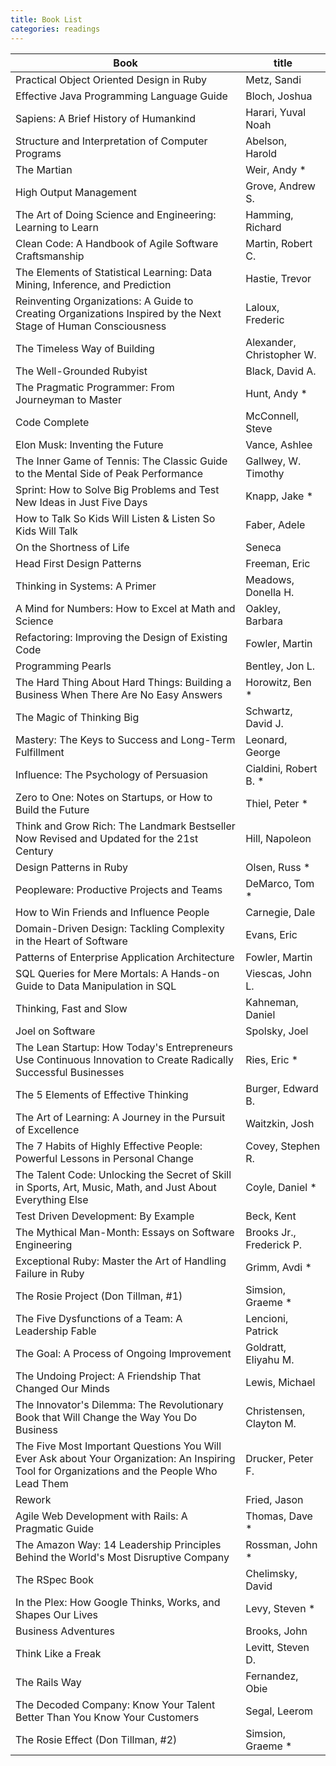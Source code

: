 ```yaml
---
title: Book List
categories: readings
---
```


Book 				| title
|-----------------------------|--------------------------|
Practical Object Oriented Design in Ruby | Metz, Sandi
Effective Java Programming Language Guide | Bloch, Joshua
Sapiens: A Brief History of Humankind | Harari, Yuval Noah
Structure and Interpretation of Computer Programs | Abelson, Harold
The Martian | Weir, Andy *
High Output Management | Grove, Andrew S.
The Art of Doing Science and Engineering: Learning to Learn | Hamming, Richard
Clean Code: A Handbook of Agile Software Craftsmanship | Martin, Robert C.
The Elements of Statistical Learning: Data Mining, Inference, and Prediction | Hastie, Trevor
Reinventing Organizations: A Guide to Creating Organizations Inspired by the Next Stage of Human Consciousness | Laloux, Frederic
The Timeless Way of Building | Alexander, Christopher W.
The Well-Grounded Rubyist | Black, David A.
The Pragmatic Programmer: From Journeyman to Master | Hunt, Andy *
Code Complete | McConnell, Steve
Elon Musk: Inventing the Future | Vance, Ashlee
The Inner Game of Tennis: The Classic Guide to the Mental Side of Peak Performance | Gallwey, W. Timothy
Sprint: How to Solve Big Problems and Test New Ideas in Just Five Days | Knapp, Jake *
How to Talk So Kids Will Listen & Listen So Kids Will Talk | Faber, Adele
On the Shortness of Life | Seneca
Head First Design Patterns | Freeman, Eric
Thinking in Systems: A Primer | Meadows, Donella H.
A Mind for Numbers: How to Excel at Math and Science | Oakley, Barbara
Refactoring: Improving the Design of Existing Code | Fowler, Martin
Programming Pearls | Bentley, Jon L.
The Hard Thing About Hard Things: Building a Business When There Are No Easy Answers | Horowitz, Ben *
The Magic of Thinking Big | Schwartz, David J.
Mastery: The Keys to Success and Long-Term Fulfillment | Leonard, George
Influence: The Psychology of Persuasion | Cialdini, Robert B. *
Zero to One: Notes on Startups, or How to Build the Future | Thiel, Peter *
Think and Grow Rich: The Landmark Bestseller Now Revised and Updated for the 21st Century | Hill, Napoleon
Design Patterns in Ruby | Olsen, Russ *
Peopleware: Productive Projects and Teams | DeMarco, Tom *
How to Win Friends and Influence People | Carnegie, Dale
Domain-Driven Design: Tackling Complexity in the Heart of Software | Evans, Eric
Patterns of Enterprise Application Architecture | Fowler, Martin
SQL Queries for Mere Mortals: A Hands-on Guide to Data Manipulation in SQL | Viescas, John L.
Thinking, Fast and Slow | Kahneman, Daniel
Joel on Software | Spolsky, Joel
The Lean Startup: How Today's Entrepreneurs Use Continuous Innovation to Create Radically Successful Businesses | Ries, Eric *
The 5 Elements of Effective Thinking | Burger, Edward B.
The Art of Learning: A Journey in the Pursuit of Excellence | Waitzkin, Josh
The 7 Habits of Highly Effective People: Powerful Lessons in Personal Change | Covey, Stephen R.
The Talent Code: Unlocking the Secret of Skill in Sports, Art, Music, Math, and Just About Everything Else | Coyle, Daniel *
Test Driven Development: By Example | Beck, Kent
The Mythical Man-Month: Essays on Software Engineering | Brooks Jr., Frederick P.
Exceptional Ruby: Master the Art of Handling Failure in Ruby | Grimm, Avdi *
The Rosie Project (Don Tillman, #1) | Simsion, Graeme *
The Five Dysfunctions of a Team: A Leadership Fable | Lencioni, Patrick
The Goal: A Process of Ongoing Improvement | Goldratt, Eliyahu M.
The Undoing Project: A Friendship That Changed Our Minds | Lewis, Michael
The Innovator's Dilemma: The Revolutionary Book that Will Change the Way You Do Business | Christensen, Clayton M.
The Five Most Important Questions You Will Ever Ask about Your Organization: An Inspiring Tool for Organizations and the People Who Lead Them | Drucker, Peter F.
Rework | Fried, Jason
Agile Web Development with Rails: A Pragmatic Guide | Thomas, Dave *
The Amazon Way: 14 Leadership Principles Behind the World's Most Disruptive Company | Rossman, John *
The RSpec Book | Chelimsky, David
In the Plex: How Google Thinks, Works, and Shapes Our Lives | Levy, Steven *
Business Adventures | Brooks, John
Think Like a Freak | Levitt, Steven D.
The Rails Way | Fernandez, Obie
The Decoded Company: Know Your Talent Better Than You Know Your Customers | Segal, Leerom
The Rosie Effect (Don Tillman, #2) | Simsion, Graeme *

